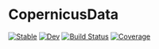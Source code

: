 # CopernicusData

[![Stable](https://img.shields.io/badge/docs-stable-blue.svg)](https://vlevasseur073.github.io/CopernicusData.jl/stable/)
[![Dev](https://img.shields.io/badge/docs-dev-blue.svg)](https://vlevasseur073.github.io/CopernicusData.jl/dev/)
[![Build Status](https://github.com/vlevasseur073/CopernicusData.jl/actions/workflows/CI.yml/badge.svg?branch=main)](https://github.com/vlevasseur073/CopernicusData.jl/actions/workflows/CI.yml?query=branch%3Amain)
[![Coverage](https://codecov.io/gh/vlevasseur073/CopernicusData.jl/branch/main/graph/badge.svg)](https://codecov.io/gh/vlevasseur073/CopernicusData.jl)
